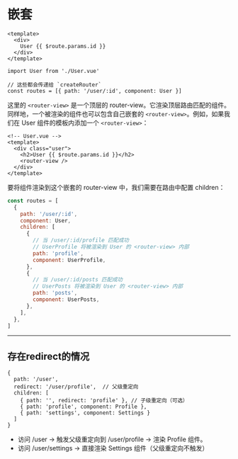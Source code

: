 # 嵌套
```vue
<template>
  <div>
    User {{ $route.params.id }}
  </div>
</template>

import User from './User.vue'

// 这些都会传递给 `createRouter`
const routes = [{ path: '/user/:id', component: User }]
```

这里的 `<router-view>` 是一个顶层的 router-view。它渲染顶层路由匹配的组件。同样地，一个被渲染的组件也可以包含自己嵌套的 `<router-view>`。例如，如果我们在 User 组件的模板内添加一个 `<router-view>`：

```vue
<!-- User.vue -->
<template>
  <div class="user">
    <h2>User {{ $route.params.id }}</h2>
    <router-view />
  </div>
</template>
```
要将组件渲染到这个嵌套的 router-view 中，我们需要在路由中配置 children：

```js
const routes = [
  {
    path: '/user/:id',
    component: User,
    children: [
      {
        // 当 /user/:id/profile 匹配成功
        // UserProfile 将被渲染到 User 的 <router-view> 内部
        path: 'profile',
        component: UserProfile,
      },
      {
        // 当 /user/:id/posts 匹配成功
        // UserPosts 将被渲染到 User 的 <router-view> 内部
        path: 'posts',
        component: UserPosts,
      },
    ],
  },
]
```

---

## 存在redirect的情况
```
{
  path: '/user',
  redirect: '/user/profile',  // 父级重定向
  children: [
    { path: '', redirect: 'profile' }, // 子级重定向（可选）
    { path: 'profile', component: Profile },
    { path: 'settings', component: Settings }
  ]
}
```
- 访问 /user → 触发父级重定向到 /user/profile → 渲染 Profile 组件。
- 访问 /user/settings → 直接渲染 Settings 组件（父级重定向不触发）